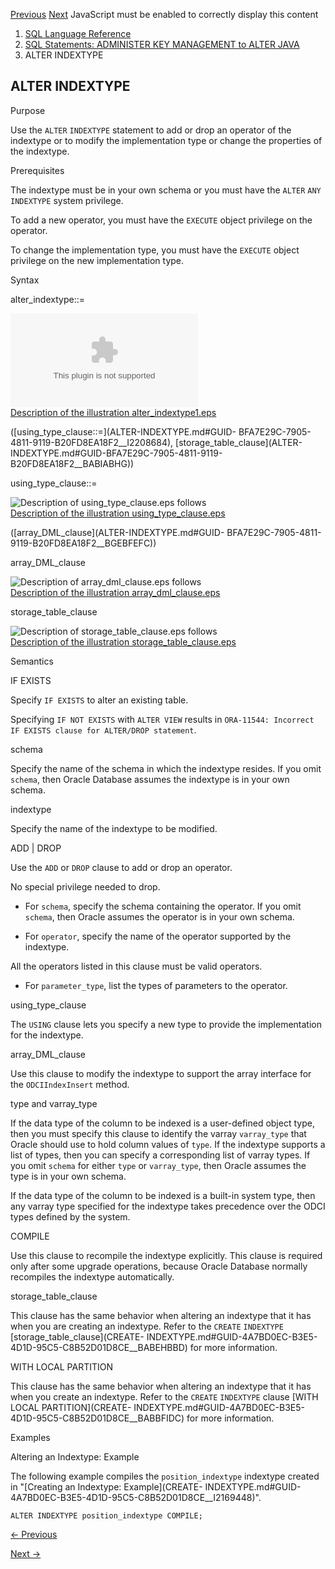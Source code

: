 [Previous](ALTER-INDEX.md) [Next](ALTER-INMEMORY-JOIN-GROUP.md) JavaScript
must be enabled to correctly display this content

  1. [SQL Language Reference ](index.md)
  2. [ SQL Statements: ADMINISTER KEY MANAGEMENT to ALTER JAVA](SQL-Statements-ADMINISTER-KEY-MANAGEMENT-to-ALTER-JAVA.md)
  3. ALTER INDEXTYPE 

## ALTER INDEXTYPE

Purpose

Use the `ALTER` `INDEXTYPE` statement to add or drop an operator of the
indextype or to modify the implementation type or change the properties of the
indextype.

Prerequisites

The indextype must be in your own schema or you must have the `ALTER` `ANY`
`INDEXTYPE` system privilege.

To add a new operator, you must have the `EXECUTE` object privilege on the
operator.

To change the implementation type, you must have the `EXECUTE` object
privilege on the new implementation type.

Syntax

alter_indextype::=

  

![Description of alter_indextype1.eps
follows](https://docs.oracle.com/en/database/oracle/oracle-database/23/sqlrf/img/alter_indextype1.eps)  
[Description of the illustration
alter_indextype1.eps](img_text/alter_indextype1.md)

  

([using_type_clause::=](ALTER-INDEXTYPE.md#GUID-
BFA7E29C-7905-4811-9119-B20FD8EA18F2__I2208684), [storage_table_clause](ALTER-
INDEXTYPE.md#GUID-BFA7E29C-7905-4811-9119-B20FD8EA18F2__BABIABHG))

using_type_clause::=

![Description of using_type_clause.eps
follows](https://docs.oracle.com/en/database/oracle/oracle-database/23/sqlrf/img/using_type_clause.gif)  
[Description of the illustration
using_type_clause.eps](img_text/using_type_clause.md)

([array_DML_clause](ALTER-INDEXTYPE.md#GUID-
BFA7E29C-7905-4811-9119-B20FD8EA18F2__BGEBFEFC))

array_DML_clause

![Description of array_dml_clause.eps
follows](https://docs.oracle.com/en/database/oracle/oracle-database/23/sqlrf/img/array_dml_clause.gif)  
[Description of the illustration
array_dml_clause.eps](img_text/array_dml_clause.md)

storage_table_clause

![Description of storage_table_clause.eps
follows](https://docs.oracle.com/en/database/oracle/oracle-database/23/sqlrf/img/storage_table_clause.gif)  
[Description of the illustration
storage_table_clause.eps](img_text/storage_table_clause.md)

Semantics

IF EXISTS

Specify `IF EXISTS` to alter an existing table.

Specifying `IF NOT EXISTS` with `ALTER VIEW` results in `ORA-11544: Incorrect
IF EXISTS clause for ALTER/DROP statement`.

schema

Specify the name of the schema in which the indextype resides. If you omit
`schema`, then Oracle Database assumes the indextype is in your own schema.

indextype

Specify the name of the indextype to be modified.

ADD | DROP

Use the `ADD` or `DROP` clause to add or drop an operator.

No special privilege needed to drop.

  * For `schema`, specify the schema containing the operator. If you omit `schema`, then Oracle assumes the operator is in your own schema. 

  * For `operator`, specify the name of the operator supported by the indextype. 

All the operators listed in this clause must be valid operators.

  * For `parameter_type`, list the types of parameters to the operator. 

using_type_clause

The `USING` clause lets you specify a new type to provide the implementation
for the indextype.

array_DML_clause

Use this clause to modify the indextype to support the array interface for the
`ODCIIndexInsert` method.

type and varray_type

If the data type of the column to be indexed is a user-defined object type,
then you must specify this clause to identify the varray `varray_type` that
Oracle should use to hold column values of `type`. If the indextype supports a
list of types, then you can specify a corresponding list of varray types. If
you omit `schema` for either `type` or `varray_type`, then Oracle assumes the
type is in your own schema.

If the data type of the column to be indexed is a built-in system type, then
any varray type specified for the indextype takes precedence over the ODCI
types defined by the system.

COMPILE

Use this clause to recompile the indextype explicitly. This clause is required
only after some upgrade operations, because Oracle Database normally
recompiles the indextype automatically.

storage_table_clause

This clause has the same behavior when altering an indextype that it has when
you are creating an indextype. Refer to the `CREATE` `INDEXTYPE`
[storage_table_clause](CREATE-
INDEXTYPE.md#GUID-4A7BD0EC-B3E5-4D1D-95C5-C8B52D01D8CE__BABEHBBD) for more
information.

WITH LOCAL PARTITION

This clause has the same behavior when altering an indextype that it has when
you create an indextype. Refer to the `CREATE` `INDEXTYPE` clause [WITH LOCAL
PARTITION](CREATE-
INDEXTYPE.md#GUID-4A7BD0EC-B3E5-4D1D-95C5-C8B52D01D8CE__BABBFIDC) for more
information.

Examples

Altering an Indextype: Example

The following example compiles the `position_indextype` indextype created in
"[Creating an Indextype: Example](CREATE-
INDEXTYPE.md#GUID-4A7BD0EC-B3E5-4D1D-95C5-C8B52D01D8CE__I2169448)".

    
    
    ALTER INDEXTYPE position_indextype COMPILE;


[← Previous](ALTER-INDEX.md)

[Next →](ALTER-INMEMORY-JOIN-GROUP.md)
